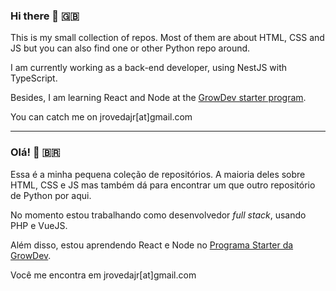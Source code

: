 ### Hi there 👋 🇬🇧

This is my small collection of repos. Most of them are about HTML, CSS and JS but you can also find one or other Python repo around.

I am currently working as a back-end developer, using NestJS with TypeScript.

Besides, I am learning React and Node at the [GrowDev starter program](https://growdev.com.br).

You can catch me on jrovedajr\[at\]gmail.com

--------

### Olá! 👋 🇧🇷

Essa é a minha pequena coleção de repositórios. A maioria deles sobre HTML, CSS e JS mas também dá para encontrar um que outro repositório de Python por aqui.

No momento estou trabalhando como desenvolvedor *full stack*, usando PHP e VueJS.

Além disso, estou aprendendo React e Node no [Programa Starter da GrowDev](https://growdev.com.br).

Você me encontra em jrovedajr\[at\]gmail.com


<!--
**rovedajr/rovedajr** is a ✨ _special_ ✨ repository because its `README.md` (this file) appears on your GitHub profile.

Here are some ideas to get you started:

- 🔭 I’m currently working on ...
- 🌱 I’m currently learning ...
- 👯 I’m looking to collaborate on ...
- 🤔 I’m looking for help with ...
- 💬 Ask me about ...
- 📫 How to reach me: ...
- 😄 Pronouns: ...
- ⚡ Fun fact: ...
-->
